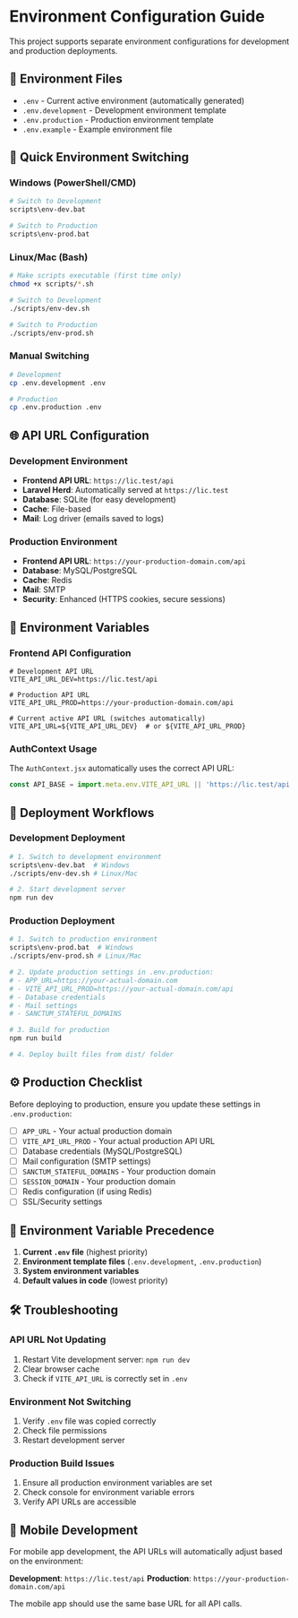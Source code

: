 # Environment Configuration Guide

This project supports separate environment configurations for development and production deployments.

## 🔧 Environment Files

- `.env` - Current active environment (automatically generated)
- `.env.development` - Development environment template
- `.env.production` - Production environment template
- `.env.example` - Example environment file

## 🚀 Quick Environment Switching

### Windows (PowerShell/CMD)
```bash
# Switch to Development
scripts\env-dev.bat

# Switch to Production  
scripts\env-prod.bat
```

### Linux/Mac (Bash)
```bash
# Make scripts executable (first time only)
chmod +x scripts/*.sh

# Switch to Development
./scripts/env-dev.sh

# Switch to Production
./scripts/env-prod.sh
```

### Manual Switching
```bash
# Development
cp .env.development .env

# Production
cp .env.production .env
```

## 🌐 API URL Configuration

### Development Environment
- **Frontend API URL**: `https://lic.test/api`
- **Laravel Herd**: Automatically served at `https://lic.test`
- **Database**: SQLite (for easy development)
- **Cache**: File-based
- **Mail**: Log driver (emails saved to logs)

### Production Environment
- **Frontend API URL**: `https://your-production-domain.com/api`
- **Database**: MySQL/PostgreSQL
- **Cache**: Redis
- **Mail**: SMTP
- **Security**: Enhanced (HTTPS cookies, secure sessions)

## 📝 Environment Variables

### Frontend API Configuration
```env
# Development API URL
VITE_API_URL_DEV=https://lic.test/api

# Production API URL  
VITE_API_URL_PROD=https://your-production-domain.com/api

# Current active API URL (switches automatically)
VITE_API_URL=${VITE_API_URL_DEV}  # or ${VITE_API_URL_PROD}
```

### AuthContext Usage
The `AuthContext.jsx` automatically uses the correct API URL:
```javascript
const API_BASE = import.meta.env.VITE_API_URL || 'https://lic.test/api';
```

## 🚀 Deployment Workflows

### Development Deployment
```bash
# 1. Switch to development environment
scripts\env-dev.bat  # Windows
./scripts/env-dev.sh # Linux/Mac

# 2. Start development server
npm run dev
```

### Production Deployment
```bash
# 1. Switch to production environment
scripts\env-prod.bat  # Windows
./scripts/env-prod.sh # Linux/Mac

# 2. Update production settings in .env.production:
# - APP_URL=https://your-actual-domain.com
# - VITE_API_URL_PROD=https://your-actual-domain.com/api
# - Database credentials
# - Mail settings
# - SANCTUM_STATEFUL_DOMAINS

# 3. Build for production
npm run build

# 4. Deploy built files from dist/ folder
```

## ⚙️ Production Checklist

Before deploying to production, ensure you update these settings in `.env.production`:

- [ ] `APP_URL` - Your actual production domain
- [ ] `VITE_API_URL_PROD` - Your actual production API URL
- [ ] Database credentials (MySQL/PostgreSQL)
- [ ] Mail configuration (SMTP settings)
- [ ] `SANCTUM_STATEFUL_DOMAINS` - Your production domain
- [ ] `SESSION_DOMAIN` - Your production domain
- [ ] Redis configuration (if using Redis)
- [ ] SSL/Security settings

## 🔄 Environment Variable Precedence

1. **Current `.env` file** (highest priority)
2. **Environment template files** (`.env.development`, `.env.production`)
3. **System environment variables**
4. **Default values in code** (lowest priority)

## 🛠️ Troubleshooting

### API URL Not Updating
1. Restart Vite development server: `npm run dev`
2. Clear browser cache
3. Check if `VITE_API_URL` is correctly set in `.env`

### Environment Not Switching
1. Verify `.env` file was copied correctly
2. Check file permissions
3. Restart development server

### Production Build Issues
1. Ensure all production environment variables are set
2. Check console for environment variable errors
3. Verify API URLs are accessible

## 📱 Mobile Development

For mobile app development, the API URLs will automatically adjust based on the environment:

**Development**: `https://lic.test/api`
**Production**: `https://your-production-domain.com/api`

The mobile app should use the same base URL for all API calls.

